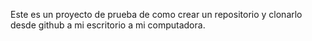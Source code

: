 Este es un proyecto de prueba de como crear un repositorio y clonarlo desde github a mi escritorio a mi computadora.
